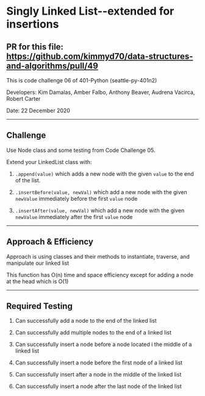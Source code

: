 # Singly Linked List--extended for insertions

## PR for this file: https://github.com/kimmyd70/data-structures-and-algorithms/pull/49
This is code challenge 06 of 401-Python (seattle-py-401n2)

Developers: Kim Damalas, Amber Falbo, Anthony Beaver, Audrena Vacirca, Robert Carter

Date: 22 December 2020
____________________
## Challenge

Use Node class and some testing from Code Challenge 05.

Extend your LinkedList class with:

1. `.append(value)` which adds a new node with the given `value` to the end of the list.

3. `.insertBefore(value, newVal)` which add a new node with the given `newValue` immediately before the first `value` node

4. `.insertAfter(value, newVal)` which add a new node with the given `newValue` immediately after the first `value` node

__________

## Approach & Efficiency

Approach is using classes and their methods to instantiate, traverse, and manipulate our linked list

This function has O(n) time and space efficiency except for adding a node at the head which is O(1)

_____________
## Required Testing

1. Can successfully add a node to the end of the linked list

2. Can successfully add multiple nodes to the end of a linked list

3. Can successfully insert a node before a node located i the middle of a linked list

4. Can successfully insert a node before the first node of a linked list

5. Can successfully insert after a node in the middle of the linked list

6. Can successfully insert a node after the last node of the linked list